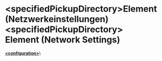 # <a name="specifiedpickupdirectory-element-network-settings"></a><span data-ttu-id="05f9d-101">\<specifiedPickupDirectory>Element (Netzwerkeinstellungen)</span><span class="sxs-lookup"><span data-stu-id="05f9d-101">\<specifiedPickupDirectory> Element (Network Settings)</span></span>
  
[**\<configuration>**](../configuration-element.md)\
